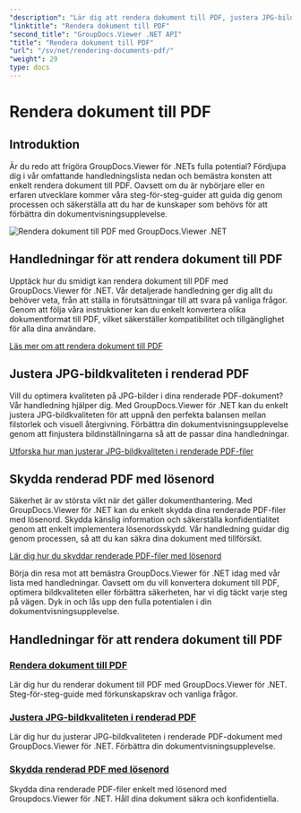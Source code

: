 ```yaml
---
"description": "Lär dig att rendera dokument till PDF, justera JPG-bildkvaliteten och skydda PDF-filer med lösenord med hjälp av GroupDocs.Viewer för .NET-handledningar."
"linktitle": "Rendera dokument till PDF"
"second_title": "GroupDocs.Viewer .NET API"
"title": "Rendera dokument till PDF"
"url": "/sv/net/rendering-documents-pdf/"
"weight": 29
type: docs
---
```

# Rendera dokument till PDF


## Introduktion

Är du redo att frigöra GroupDocs.Viewer för .NETs fulla potential? Fördjupa dig i vår omfattande handledningslista nedan och bemästra konsten att enkelt rendera dokument till PDF. Oavsett om du är nybörjare eller en erfaren utvecklare kommer våra steg-för-steg-guider att guida dig genom processen och säkerställa att du har de kunskaper som behövs för att förbättra din dokumentvisningsupplevelse.

![Rendera dokument till PDF med GroupDocs.Viewer .NET](/viewer/rendering-documents-pdf/image.png)

## Handledningar för att rendera dokument till PDF

Upptäck hur du smidigt kan rendera dokument till PDF med GroupDocs.Viewer för .NET. Vår detaljerade handledning ger dig allt du behöver veta, från att ställa in förutsättningar till att svara på vanliga frågor. Genom att följa våra instruktioner kan du enkelt konvertera olika dokumentformat till PDF, vilket säkerställer kompatibilitet och tillgänglighet för alla dina användare.

[Läs mer om att rendera dokument till PDF](./render-to-pdf/)

## Justera JPG-bildkvaliteten i renderad PDF

Vill du optimera kvaliteten på JPG-bilder i dina renderade PDF-dokument? Vår handledning hjälper dig. Med GroupDocs.Viewer för .NET kan du enkelt justera JPG-bildkvaliteten för att uppnå den perfekta balansen mellan filstorlek och visuell återgivning. Förbättra din dokumentvisningsupplevelse genom att finjustera bildinställningarna så att de passar dina handledningar.

[Utforska hur man justerar JPG-bildkvaliteten i renderade PDF-filer](./adjust-jpg-quality-pdf/)

## Skydda renderad PDF med lösenord

Säkerhet är av största vikt när det gäller dokumenthantering. Med GroupDocs.Viewer för .NET kan du enkelt skydda dina renderade PDF-filer med lösenord. Skydda känslig information och säkerställa konfidentialitet genom att enkelt implementera lösenordsskydd. Vår handledning guidar dig genom processen, så att du kan säkra dina dokument med tillförsikt.

[Lär dig hur du skyddar renderade PDF-filer med lösenord](./protect-pdf/)

Börja din resa mot att bemästra GroupDocs.Viewer för .NET idag med vår lista med handledningar. Oavsett om du vill konvertera dokument till PDF, optimera bildkvaliteten eller förbättra säkerheten, har vi dig täckt varje steg på vägen. Dyk in och lås upp den fulla potentialen i din dokumentvisningsupplevelse.
## Handledningar för att rendera dokument till PDF
### [Rendera dokument till PDF](./render-to-pdf/)
Lär dig hur du renderar dokument till PDF med GroupDocs.Viewer för .NET. Steg-för-steg-guide med förkunskapskrav och vanliga frågor.
### [Justera JPG-bildkvaliteten i renderad PDF](./adjust-jpg-quality-pdf/)
Lär dig hur du justerar JPG-bildkvaliteten i renderade PDF-dokument med GroupDocs.Viewer för .NET. Förbättra din dokumentvisningsupplevelse.
### [Skydda renderad PDF med lösenord](./protect-pdf/)
Skydda dina renderade PDF-filer enkelt med lösenord med Groupdocs.Viewer för .NET. Håll dina dokument säkra och konfidentiella.
